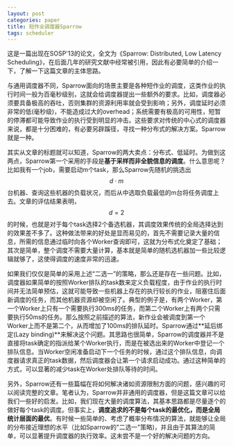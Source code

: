 ```yaml
---
layout: post
categories: paper
title: 短作业调度器Sparrow
tags: scheduler
---
```


这是一篇出现在SOSP'13的论文，全文为《Sparrow: Distributed, Low Latency Scheduling》，在后面几年的研究文献中经常被引用，因此有必要简单的介绍一下，了解一下这篇文章的主体思路。

与通用调度器不同，Sparrow面向的场景主要是各种短作业的调度，这类作业的执行时间一般为百毫秒级别，这就会给调度器提出一些额外的要求。比如，调度器必须要具备极高的吞吐，否则集群的资源利用率就会受到影响；另外，调度延时必须非常的低(毫秒级)，不能造成过大的overhead；系统需要有极高的可用性，短暂的停滞都可能导致作业的执行受到明显的冲击。这些要求对传统的中心式的调度器来说，都是十分困难的，有必要另辟蹊径，寻找一种分布式的解决方案。Sparrow就是一种。

其实从文章的标题就可以知道，Sparrow的两大卖点：分布式、低延时。为做到这两点，Sparrow第一个采用的手段是**基于采样而非全貌信息的调度**。什么意思呢？比如我有一个job，需要启动m个task，那么Sparrow先随机的挑选出$$d \cdot m$$台机器、查询这些机器的负载状况，而后从中选取负载最低的m台将任务调度上去。文章的评估结果表明，$$d=2$$的时候，也就是对于每个task选择2个备选机器，其调度效果传统的全局选择达到的效果差不多了。这种做法带来的好处是显而易见的，首先不需要记录大量的信息，所需的信息通过临时向各个Worker查询即可，这就为分布式化奠定了基础；其次是简单，整个调度不需要大量计算，基本就是简单的随机选机器加一些比较逻辑就够了，这使得调度的速度非常的迅速。

如果我们仅仅是简单的采用上述“二选一”的策略，那么还是存在一些问题。比如，调度器如果简单的按照Worker排队的task数来定义负载程度，由于作业的执行时间并无法简单预估，这就可能导致一些机器上存在的执行较长的作业，阻塞住后面新调度的任务，而其他机器资源却被空闲了。典型的例子是，有两个Worker，第一个Worker上只有一个需要执行300ms的任务，而第二个Worker上有两个只需要执行50ms的任务。那么按照之前描述的算法，新作业会被调度到第一个Worker上而不是第二个，从而增加了100ms的排队延时。Sparrow通过**延后绑定(Lazy binding)**来解决这个问题。其思路也很简单，Sparrow的调度器并不是直接将task确定的指派给某个Worker执行，而是在被选出来的Worker中登记一个排队信息。当Worker空闲准备启动下一个任务的时候，通过这个排队信息，向调度器请求真正的task数据，然后调度器会让第一个请求启动成功。通过这种简单的方式，可以显著的减少task在Worker处排队等待的时间。

另外，Sparrow还有一些篇幅在将如何解决诸如资源限制方面的问题，感兴趣的可以阅读完整的文章。笔者认为，Sparrow并非通用的调度器，但是这篇文章可以给我们一些好的启发。比如，我们现在大量的调度算法，其基本思路都是尽量逐个的做好每个task的调度。但事实上，**调度追求的不是每个task的最优化，而是全局统计层面的最优**。有时候一些简单的、考虑了概率分布情况的算法，就能够让全局的分布接近理想的水平（比如Sparrow的"二选一"策略)，并且由于其算法的简单，可以显著提升调度器的执行效率。这未尝不是一个好的解决问题的方向。
